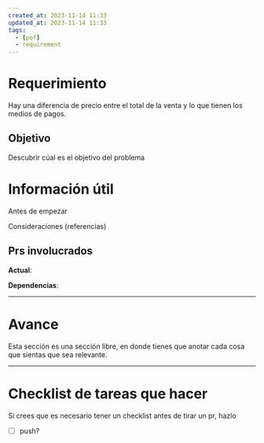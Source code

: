 ```yaml
---
created_at: 2023-11-14 11:33
updated_at: 2023-11-14 11:33
tags:
  - [pof]
  - requirement
---
```




# Requerimiento

Hay una diferencia de precio entre el total de la venta y lo que tienen los medios de pagos.

## Objetivo

Descubrir cúal es el objetivo del problema


# Información útil

Antes de empezar

Consideraciones (referencias)

## Prs involucrados

**Actual**:

**Dependencias**:

---
# Avance

Esta sección es una sección libre, en donde tienes que anotar cada cosa que sientas que sea relevante.



---
# Checklist de tareas que hacer 

Si crees que es necesario tener un checklist antes de tirar un pr, hazlo

- [ ] push?